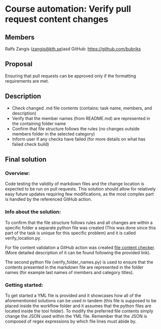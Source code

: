 # Course automation: Verify pull request content changes

## Members

Ralfs Zangis (zangis@kth.se)asd
GitHub: https://github.com/bubriks

## Proposal
Ensuring that pull requests can be approved only if the formatting requirements are met. 

## Description
- Check changed .md file contents (contains: task name, members, and description)
- Verify that the member names (from README.md) are represented in the containing folder name
- Confirm that file structure follows the rules (no changes outside members folder in the selected category)
- Inform user if any checks have failed (for more details on what has failed check build)

## Final solution

### Overview:
Code testing the validity of markdown files and the change location is expected to be run on pull requests.
This solution should allow for relatively easy future updates requiring few modifications, as the most complex part is handled by the referenced GitHub action.

### Info about the solution:
To confirm that the file structure follows rules and all changes are within a specific folder a separate python file was created (This was done since this part of the task is unique for this specific problem) and it is called verify_location.py.

For file content validation a GitHub action was created [file content checker](https://github.com/marketplace/actions/file-content-checker). (More detailed description of it can be found following the provided link).

The second python file (verify_folder_names.py)  is used to ensure that the contents presented in the markdown file are represented in the folder names (for example last names of members and category titles).

### Getting started:
To get started a YML file is provided and it showcases how all of the aforementioned solutions can be used in tandem (this file is supposed to be placed inside the workflow folder and it assumes that the python files are located inside the tool folder). To modify the preferred file contents simply change the JSON used within the YML file. Remember that the JSON is composed of regex expressions by which file lines must abide by.